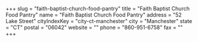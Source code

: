 +++
slug = "faith-baptist-church-food-pantry"
title = "Faith Baptist Church Food Pantry"
name = "Faith Baptist Church Food Pantry"
address = "52 Lake Street"
cityIndexKey = "city-ct-manchester"
city = "Manchester"
state = "CT"
postal = "06042"
website = ""
phone = "860-951-6758"
fax = ""
+++
